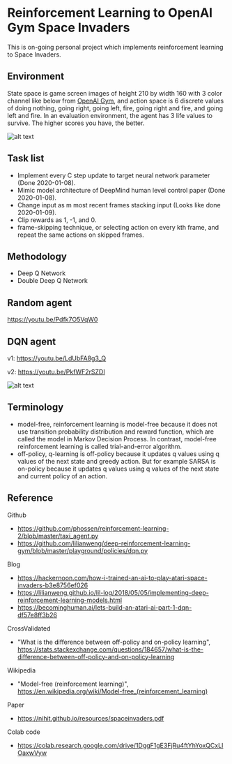 # Reinforcement Learning to OpenAI Gym Space Invaders

This is on-going personal project which implements reinforcement learning to Space Invaders.

## Environment
State space is game screen images of height 210 by width 160 with 3 color channel like below from [OpenAI Gym](https://gym.openai.com/envs/SpaceInvaders-v0/), and action space is 6 discrete values of doing nothing, going right, going left, fire, going right and fire, and going left and fire. In an evaluation environment, the agent has 3 life values to survive. The higher scores you have, the better.

![alt text][screen]

## Task list
* Implement every C step update to target neural network parameter (Done 2020-01-08).
* Mimic model architecture of DeepMind human level control paper (Done 2020-01-08).
* Change input as m most recent frames stacking input (Looks like done 2020-01-09).
* Clip rewards as 1, -1, and 0.
* frame-skipping technique, or selecting action on every kth frame, and repeat the same actions on skipped frames.

## Methodology
* Deep Q Network
* Double Deep Q Network

## Random agent

https://youtu.be/Pdfk7O5VqW0

## DQN agent

v1: https://youtu.be/LdUbFA8g3_Q

v2: https://youtu.be/PkfWF2rSZDI

![alt text][dqn_reward]

## Terminology
* model-free, reinforcement learning is model-free because it does not use transition probability distribution and reward function, which are called the model in Markov Decision Process. In contrast, model-free reinforcement learning is called trial-and-error algorithm.
* off-policy, q-learning is off-policy because it updates q values using q values of the next state and greedy action. But for example SARSA is on-policy because it updates q values using q values of the next state and current policy of an action.

## Reference
Github
* https://github.com/phossen/reinforcement-learning-2/blob/master/taxi_agent.py
* https://github.com/lilianweng/deep-reinforcement-learning-gym/blob/master/playground/policies/dqn.py

Blog
* https://hackernoon.com/how-i-trained-an-ai-to-play-atari-space-invaders-b3e8756ef026
* https://lilianweng.github.io/lil-log/2018/05/05/implementing-deep-reinforcement-learning-models.html
* https://becominghuman.ai/lets-build-an-atari-ai-part-1-dqn-df57e8ff3b26

CrossValidated
* "What is the difference between off-policy and on-policy learning", https://stats.stackexchange.com/questions/184657/what-is-the-difference-between-off-policy-and-on-policy-learning

Wikipedia
* "Model-free (reinforcement learning)", https://en.wikipedia.org/wiki/Model-free_(reinforcement_learning)

Paper
* https://nihit.github.io/resources/spaceinvaders.pdf

Colab code
* https://colab.research.google.com/drive/1DggF1gE3FjRu4ftYhYoxQCxLIOaxwVyw

[screen]: https://github.com/yukikitayama/space_invaders_reinforcement_learning/blob/master/images/space_invader_image.jpg
[dqn_reward]: https://github.com/yukikitayama/space_invaders_reinforcement_learning/blob/master/images/dqn_reward.png
